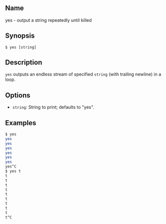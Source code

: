 ## Name

yes - output a string repeatedly until killed

## Synopsis

```**sh
$ yes [string]
```

## Description

`yes` outputs an endless stream of specified `string` (with trailing newline) in a loop.

## Options

* `string`: String to print; defaults to "yes".

## Examples

```sh
$ yes
yes
yes
yes
yes
yes
yes
yes^C
$ yes t
t
t
t
t
t
t
t
t
t
t^C
```
